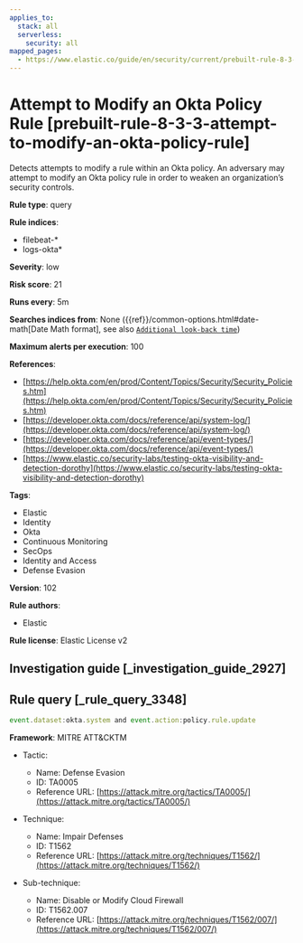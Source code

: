 ```yaml
---
applies_to:
  stack: all
  serverless:
    security: all
mapped_pages:
  - https://www.elastic.co/guide/en/security/current/prebuilt-rule-8-3-3-attempt-to-modify-an-okta-policy-rule.html
---
```


# Attempt to Modify an Okta Policy Rule [prebuilt-rule-8-3-3-attempt-to-modify-an-okta-policy-rule]

Detects attempts to modify a rule within an Okta policy. An adversary may attempt to modify an Okta policy rule in order to weaken an organization’s security controls.

**Rule type**: query

**Rule indices**:

* filebeat-*
* logs-okta*

**Severity**: low

**Risk score**: 21

**Runs every**: 5m

**Searches indices from**: None ({{ref}}/common-options.html#date-math[Date Math format], see also [`Additional look-back time`](docs-content://solutions/security/detect-and-alert/create-detection-rule.md#rule-schedule))

**Maximum alerts per execution**: 100

**References**:

* [https://help.okta.com/en/prod/Content/Topics/Security/Security_Policies.htm](https://help.okta.com/en/prod/Content/Topics/Security/Security_Policies.htm)
* [https://developer.okta.com/docs/reference/api/system-log/](https://developer.okta.com/docs/reference/api/system-log/)
* [https://developer.okta.com/docs/reference/api/event-types/](https://developer.okta.com/docs/reference/api/event-types/)
* [https://www.elastic.co/security-labs/testing-okta-visibility-and-detection-dorothy](https://www.elastic.co/security-labs/testing-okta-visibility-and-detection-dorothy)

**Tags**:

* Elastic
* Identity
* Okta
* Continuous Monitoring
* SecOps
* Identity and Access
* Defense Evasion

**Version**: 102

**Rule authors**:

* Elastic

**Rule license**: Elastic License v2

## Investigation guide [_investigation_guide_2927]



## Rule query [_rule_query_3348]

```js
event.dataset:okta.system and event.action:policy.rule.update
```

**Framework**: MITRE ATT&CKTM

* Tactic:

    * Name: Defense Evasion
    * ID: TA0005
    * Reference URL: [https://attack.mitre.org/tactics/TA0005/](https://attack.mitre.org/tactics/TA0005/)

* Technique:

    * Name: Impair Defenses
    * ID: T1562
    * Reference URL: [https://attack.mitre.org/techniques/T1562/](https://attack.mitre.org/techniques/T1562/)

* Sub-technique:

    * Name: Disable or Modify Cloud Firewall
    * ID: T1562.007
    * Reference URL: [https://attack.mitre.org/techniques/T1562/007/](https://attack.mitre.org/techniques/T1562/007/)



